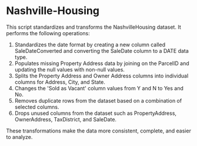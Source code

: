 # Nashville-Housing

This script standardizes and transforms the NashvilleHousing dataset. It performs the following operations:
  1. Standardizes the date format by creating a new column called SaleDateConverted and converting the SaleDate column to a DATE data type.
  2. Populates missing Property Address data by joining on the ParcelID and updating the null values with non-null values.
  3. Splits the Property Address and Owner Address columns into individual columns for Address, City, and State.
  4. Changes the 'Sold as Vacant' column values from Y and N to Yes and No.
  5. Removes duplicate rows from the dataset based on a combination of selected columns.
  6. Drops unused columns from the dataset such as PropertyAddress, OwnerAddress, TaxDistrict, and SaleDate.
  
These transformations make the data more consistent, complete, and easier to analyze.
